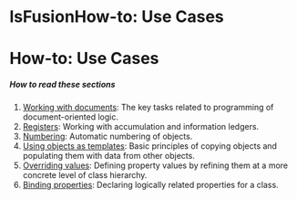 # lsFusionHow-to: Use Cases

# How-to: Use Cases

##### How to read these sections

1.  [Working with documents](lsFusionHow-to_Working_with_documents.md): The key tasks related to programming of document-oriented logic.
2.  [Registers](lsFusionHow-to_Registers.md): Working with accumulation and information ledgers.
3.  [Numbering](lsFusionHow-to_Numbering.md): Automatic numbering of objects.
4.  [Using objects as templates](lsFusionHow-to_Using_objects_as_templates.md): Basic principles of copying objects and populating them with data from other objects.
5.  [Overriding values](lsFusionHow-to_Overriding_values.md): Defining property values by refining them at a more concrete level of class hierarchy.
6.  [Binding properties](lsFusionHow-to_Binding_properties.md): Declaring logically related properties for a class.
